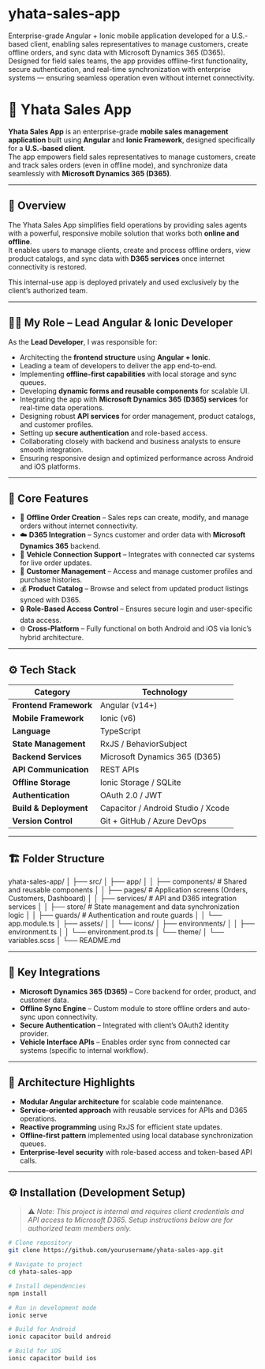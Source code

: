 #  yhata-sales-app
Enterprise-grade Angular + Ionic mobile application developed for a U.S.-based client, enabling sales representatives to manage customers, create offline orders, and sync data with Microsoft Dynamics 365 (D365).
Designed for field sales teams, the app provides offline-first functionality, secure authentication, and real-time synchronization with enterprise systems — ensuring seamless operation even without internet connectivity.


# 🚗 Yhata Sales App

**Yhata Sales App** is an enterprise-grade **mobile sales management application** built using **Angular** and **Ionic Framework**, designed specifically for a **U.S.-based client**.  
The app empowers field sales representatives to manage customers, create and track sales orders (even in offline mode), and synchronize data seamlessly with **Microsoft Dynamics 365 (D365)**.

---

## 🧭 Overview

The Yhata Sales App simplifies field operations by providing sales agents with a powerful, responsive mobile solution that works both **online and offline**.  
It enables users to manage clients, create and process offline orders, view product catalogs, and sync data with **D365 services** once internet connectivity is restored.  

This internal-use app is deployed privately and used exclusively by the client’s authorized team.

---

## 👨‍💻 My Role – Lead Angular & Ionic Developer

As the **Lead Developer**, I was responsible for:

- Architecting the **frontend structure** using **Angular + Ionic**.
- Leading a team of developers to deliver the app end-to-end.
- Implementing **offline-first capabilities** with local storage and sync queues.
- Developing **dynamic forms and reusable components** for scalable UI.
- Integrating the app with **Microsoft Dynamics 365 (D365) services** for real-time data operations.
- Designing robust **API services** for order management, product catalogs, and customer profiles.
- Setting up **secure authentication** and role-based access.
- Collaborating closely with backend and business analysts to ensure smooth integration.
- Ensuring responsive design and optimized performance across Android and iOS platforms.

---

## 🧩 Core Features

- 🧾 **Offline Order Creation** – Sales reps can create, modify, and manage orders without internet connectivity.  
- ☁️ **D365 Integration** – Syncs customer and order data with **Microsoft Dynamics 365** backend.  
- 🚗 **Vehicle Connection Support** – Integrates with connected car systems for live order updates.  
- 🧍 **Customer Management** – Access and manage customer profiles and purchase histories.  
- 💰 **Product Catalog** – Browse and select from updated product listings synced with D365.  
- 🔒 **Role-Based Access Control** – Ensures secure login and user-specific data access.  
- 🌐 **Cross-Platform** – Fully functional on both Android and iOS via Ionic’s hybrid architecture.  

---

## ⚙️ Tech Stack

| Category | Technology |
|-----------|-------------|
| **Frontend Framework** | Angular (v14+) |
| **Mobile Framework** | Ionic (v6) |
| **Language** | TypeScript |
| **State Management** | RxJS / BehaviorSubject |
| **Backend Services** | Microsoft Dynamics 365 (D365) |
| **API Communication** | REST APIs |
| **Offline Storage** | Ionic Storage / SQLite |
| **Authentication** | OAuth 2.0 / JWT |
| **Build & Deployment** | Capacitor / Android Studio / Xcode |
| **Version Control** | Git + GitHub / Azure DevOps |

---

## 🏗️ Folder Structure

yhata-sales-app/
│
├── src/
│ ├── app/
│ │ ├── components/ # Shared and reusable components
│ │ ├── pages/ # Application screens (Orders, Customers, Dashboard)
│ │ ├── services/ # API and D365 integration services
│ │ ├── store/ # State management and data synchronization logic
│ │ ├── guards/ # Authentication and route guards
│ │ └── app.module.ts
│ ├── assets/
│ │ └── icons/
│ ├── environments/
│ │ ├── environment.ts
│ │ └── environment.prod.ts
│ └── theme/
│ └── variables.scss
│
└── README.md

---

## 🔐 Key Integrations

- **Microsoft Dynamics 365 (D365)** – Core backend for order, product, and customer data.
- **Offline Sync Engine** – Custom module to store offline orders and auto-sync upon connectivity.
- **Secure Authentication** – Integrated with client’s OAuth2 identity provider.
- **Vehicle Interface APIs** – Enables order sync from connected car systems (specific to internal workflow).

---

## 🧱 Architecture Highlights

- **Modular Angular architecture** for scalable code maintenance.
- **Service-oriented approach** with reusable services for APIs and D365 operations.
- **Reactive programming** using RxJS for efficient state updates.
- **Offline-first pattern** implemented using local database synchronization queues.
- **Enterprise-level security** with role-based access and token-based API calls.

---

## ⚙️ Installation (Development Setup)

> ⚠️ *Note: This project is internal and requires client credentials and API access to Microsoft D365. Setup instructions below are for authorized team members only.*

```bash
# Clone repository
git clone https://github.com/yourusername/yhata-sales-app.git

# Navigate to project
cd yhata-sales-app

# Install dependencies
npm install

# Run in development mode
ionic serve

# Build for Android
ionic capacitor build android

# Build for iOS
ionic capacitor build ios

